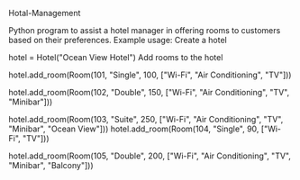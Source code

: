 Hotal-Management

Python program to assist a hotel manager in offering rooms to customers based on their preferences.
Example usage:
Create a hotel

hotel = Hotel("Ocean View Hotel")
Add rooms to the hotel

hotel.add_room(Room(101, "Single", 100, ["Wi-Fi", "Air Conditioning", "TV"]))

hotel.add_room(Room(102, "Double", 150, ["Wi-Fi", "Air Conditioning", "TV", "Minibar"]))

hotel.add_room(Room(103, "Suite", 250, ["Wi-Fi", "Air Conditioning", "TV", "Minibar", "Ocean View"])) hotel.add_room(Room(104, "Single", 90, ["Wi-Fi", "TV"]))

hotel.add_room(Room(105, "Double", 200, ["Wi-Fi", "Air Conditioning", "TV", "Minibar", "Balcony"]))
